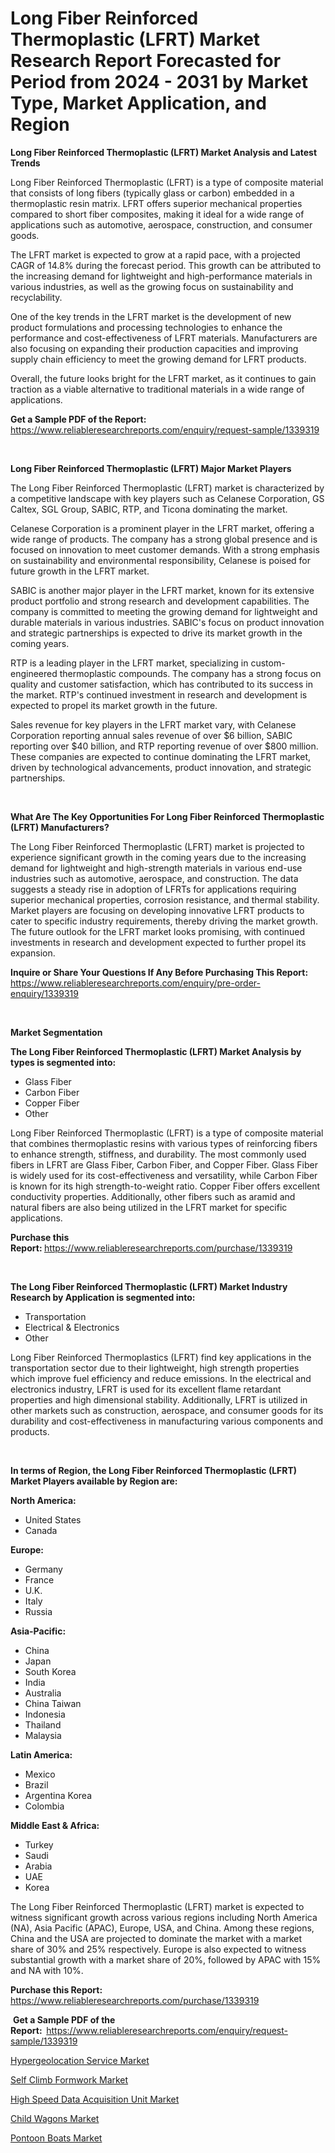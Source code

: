<p><h1>Long Fiber Reinforced Thermoplastic (LFRT) Market Research Report Forecasted for Period from 2024 -  2031 by Market Type, Market Application, and Region</h1></p><p><strong>Long Fiber Reinforced Thermoplastic (LFRT) Market Analysis and Latest Trends</strong></p>
<p><p>Long Fiber Reinforced Thermoplastic (LFRT) is a type of composite material that consists of long fibers (typically glass or carbon) embedded in a thermoplastic resin matrix. LFRT offers superior mechanical properties compared to short fiber composites, making it ideal for a wide range of applications such as automotive, aerospace, construction, and consumer goods.</p><p>The LFRT market is expected to grow at a rapid pace, with a projected CAGR of 14.8% during the forecast period. This growth can be attributed to the increasing demand for lightweight and high-performance materials in various industries, as well as the growing focus on sustainability and recyclability.</p><p>One of the key trends in the LFRT market is the development of new product formulations and processing technologies to enhance the performance and cost-effectiveness of LFRT materials. Manufacturers are also focusing on expanding their production capacities and improving supply chain efficiency to meet the growing demand for LFRT products.</p><p>Overall, the future looks bright for the LFRT market, as it continues to gain traction as a viable alternative to traditional materials in a wide range of applications.</p></p>
<p><strong>Get a Sample PDF of the Report:&nbsp;</strong> <a href="https://www.reliableresearchreports.com/enquiry/request-sample/1339319">https://www.reliableresearchreports.com/enquiry/request-sample/1339319</a></p>
<p>&nbsp;</p>
<p><strong>Long Fiber Reinforced Thermoplastic (LFRT) Major Market Players</strong></p>
<p><p>The Long Fiber Reinforced Thermoplastic (LFRT) market is characterized by a competitive landscape with key players such as Celanese Corporation, GS Caltex, SGL Group, SABIC, RTP, and Ticona dominating the market. </p><p>Celanese Corporation is a prominent player in the LFRT market, offering a wide range of products. The company has a strong global presence and is focused on innovation to meet customer demands. With a strong emphasis on sustainability and environmental responsibility, Celanese is poised for future growth in the LFRT market.</p><p>SABIC is another major player in the LFRT market, known for its extensive product portfolio and strong research and development capabilities. The company is committed to meeting the growing demand for lightweight and durable materials in various industries. SABIC's focus on product innovation and strategic partnerships is expected to drive its market growth in the coming years.</p><p>RTP is a leading player in the LFRT market, specializing in custom-engineered thermoplastic compounds. The company has a strong focus on quality and customer satisfaction, which has contributed to its success in the market. RTP's continued investment in research and development is expected to propel its market growth in the future.</p><p>Sales revenue for key players in the LFRT market vary, with Celanese Corporation reporting annual sales revenue of over $6 billion, SABIC reporting over $40 billion, and RTP reporting revenue of over $800 million. These companies are expected to continue dominating the LFRT market, driven by technological advancements, product innovation, and strategic partnerships.</p></p>
<p>&nbsp;</p>
<p><strong>What Are The Key Opportunities For Long Fiber Reinforced Thermoplastic (LFRT) Manufacturers?</strong></p>
<p><p>The Long Fiber Reinforced Thermoplastic (LFRT) market is projected to experience significant growth in the coming years due to the increasing demand for lightweight and high-strength materials in various end-use industries such as automotive, aerospace, and construction. The data suggests a steady rise in adoption of LFRTs for applications requiring superior mechanical properties, corrosion resistance, and thermal stability. Market players are focusing on developing innovative LFRT products to cater to specific industry requirements, thereby driving the market growth. The future outlook for the LFRT market looks promising, with continued investments in research and development expected to further propel its expansion.</p></p>
<p><strong>Inquire or Share Your Questions If Any Before Purchasing This Report:</strong> <a href="https://www.reliableresearchreports.com/enquiry/pre-order-enquiry/1339319">https://www.reliableresearchreports.com/enquiry/pre-order-enquiry/1339319</a></p>
<p>&nbsp;</p>
<p><strong>Market Segmentation</strong></p>
<p><strong>The Long Fiber Reinforced Thermoplastic (LFRT) Market Analysis by types is segmented into:</strong></p>
<p><ul><li>Glass Fiber</li><li>Carbon Fiber</li><li>Copper Fiber</li><li>Other</li></ul></p>
<p><p>Long Fiber Reinforced Thermoplastic (LFRT) is a type of composite material that combines thermoplastic resins with various types of reinforcing fibers to enhance strength, stiffness, and durability. The most commonly used fibers in LFRT are Glass Fiber, Carbon Fiber, and Copper Fiber. Glass Fiber is widely used for its cost-effectiveness and versatility, while Carbon Fiber is known for its high strength-to-weight ratio. Copper Fiber offers excellent conductivity properties. Additionally, other fibers such as aramid and natural fibers are also being utilized in the LFRT market for specific applications.</p></p>
<p><strong>Purchase this Report:&nbsp;</strong><a href="https://www.reliableresearchreports.com/purchase/1339319">https://www.reliableresearchreports.com/purchase/1339319</a></p>
<p>&nbsp;</p>
<p><strong>The Long Fiber Reinforced Thermoplastic (LFRT) Market Industry Research by Application is segmented into:</strong></p>
<p><ul><li>Transportation</li><li>Electrical & Electronics</li><li>Other</li></ul></p>
<p><p>Long Fiber Reinforced Thermoplastics (LFRT) find key applications in the transportation sector due to their lightweight, high strength properties which improve fuel efficiency and reduce emissions. In the electrical and electronics industry, LFRT is used for its excellent flame retardant properties and high dimensional stability. Additionally, LFRT is utilized in other markets such as construction, aerospace, and consumer goods for its durability and cost-effectiveness in manufacturing various components and products.</p></p>
<p>&nbsp;</p>
<p><strong>In terms of Region, the Long Fiber Reinforced Thermoplastic (LFRT) Market Players available by Region are:</strong></p>
<p>
    <p> <strong> North America: </strong>
        <ul>
            <li>United States</li>
            <li>Canada</li>
        </ul>
        </p> 
    <p> <strong> Europe: </strong>
        <ul>
            <li>Germany</li>
            <li>France</li>
            <li>U.K.</li>
            <li>Italy</li>
            <li>Russia</li>
        </ul>
        </p> 
    <p> <strong> Asia-Pacific: </strong>
        <ul>
            <li>China</li>
            <li>Japan</li>
            <li>South Korea</li>
            <li>India</li>
            <li>Australia</li>
            <li>China Taiwan</li>
            <li>Indonesia</li>
            <li>Thailand</li>
            <li>Malaysia</li>
        </ul>
        </p> 
    <p> <strong> Latin America: </strong>
        <ul>
            <li>Mexico</li>
            <li>Brazil</li>
            <li>Argentina Korea</li>
            <li>Colombia</li>
        </ul>
        </p> 
    <p> <strong> Middle East & Africa: </strong>
        <ul>
            <li>Turkey</li>
            <li>Saudi</li>
            <li>Arabia</li>
            <li>UAE</li>
            <li>Korea</li>
        </ul>
    </p>
    </p>
<p><p>The Long Fiber Reinforced Thermoplastic (LFRT) market is expected to witness significant growth across various regions including North America (NA), Asia Pacific (APAC), Europe, USA, and China. Among these regions, China and the USA are projected to dominate the market with a market share of 30% and 25% respectively. Europe is also expected to witness substantial growth with a market share of 20%, followed by APAC with 15% and NA with 10%.</p></p>
<p><strong>Purchase this Report: </strong><a href="https://www.reliableresearchreports.com/purchase/1339319">https://www.reliableresearchreports.com/purchase/1339319</a></p>
<p>&nbsp;<strong>Get a Sample PDF of the Report:&nbsp;&nbsp;</strong><a href="https://www.reliableresearchreports.com/enquiry/request-sample/1339319">https://www.reliableresearchreports.com/enquiry/request-sample/1339319</a></p>
<p><strong></strong></p>
<p><p><a href="https://github.com/mohamedbakry57/Market-Research-Report-List-2/blob/main/hypergeolocation-service-market.md">Hypergeolocation Service Market</a></p><p><a href="https://github.com/juancolorado15/Market-Research-Report-List-1/blob/main/self-climb-formwork-market.md">Self Climb Formwork Market</a></p><p><a href="https://github.com/mahnoor2003/Market-Research-Report-List-3/blob/main/high-speed-data-acquisition-unit-market.md">High Speed Data Acquisition Unit Market</a></p><p><a href="https://issuu.com/reportprime-2/docs/child-wagons-market-size-2030.pptx">Child Wagons Market</a></p><p><a href="https://issuu.com/reportprime-2/docs/pontoon-boats-market-size-2030.pptx">Pontoon Boats Market</a></p></p>